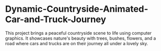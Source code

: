 # Dynamic-Countryside-Animated-Car-and-Truck-Journey
This project brings a peaceful countryside scene to life using computer graphics. It showcases nature's beauty with trees, bushes, flowers, and a road where cars and trucks are on their journey all under a lovely sky.
